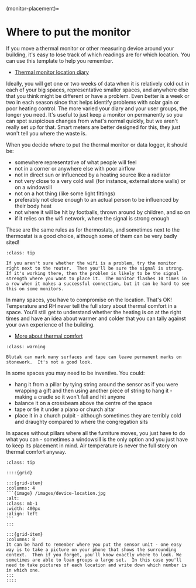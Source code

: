 (monitor-placement)=
# Where to put the monitor

If you move a thermal monitor or other measuring device around your building, it's easy to lose track of which readings are for which location.  You can use this template to help you remember. 

- [Thermal monitor location diary](https://docs.google.com/spreadsheets/d/1Lb59luV7bnODQef9KC9vKmHjVDsIbQYyRfcX4VaVAA4/)

Ideally, you will get one or two weeks of data when it is relatively cold out in each of your big spaces, representative smaller spaces, and anywhere else that you think might be different or have a problem.  Even better is a week or two in each season since that helps identify problems with solar gain or poor heating control.  The more varied your diary and your user groups, the longer you need.  It's useful to just keep a monitor on permanently so you can spot suspicious changes from what's normal quickly, but we aren't really set up for that.  Smart meters are better designed for this, they just won't tell you where the waste is.  


When you decide where to put the thermal monitor or data logger, it should be:

- somewhere representative of what people will feel
- not in a corner or anywhere else with poor airflow
- not in direct sun or influenced by a heating source like a radiator
- not very close to a very cold wall (for instance, external stone walls) or on a windowsill
- not on a hot thing (like some light fittings)
- preferably not close enough to an actual person to be influenced by their body heat
- not where it will be hit by footballs, thrown around by children, and so on
- if it relies on the wifi network, where the signal is strong enough

These are the same rules as for thermostats, and sometimes next to the thermostat is a good choice, although some of them can be very badly sited!  

```{admonition} Wifi strength
:class: tip

If you aren't sure whether the wifi is a problem, try the monitor right next to the router.  Then you'll be sure the signal is strong.  If it's working there, then the problem is likely to be the signal strength where you want to place it.  The monitor flashes 10 times in a row when it makes a successful connection, but it can be hard to see this on some monitors.
```

In many spaces, you have to compromise on the location.  That's OK!  Temperature and RH never tell the full story about thermal comfort in a space.  You'll still get to understand whether the heating is on at the right times and have an idea about warmer and colder that you can tally against your own experience of the building.

- [More about thermal comfort](thermal-comfort)

```{admonition}  Blutak and adhesives
:class: warning

Blutak can mark many surfaces and tape can leave permanent marks on stonework.  It's not a good look.
```

In some spaces you may need to be inventive.  You could:


- hang it from a pillar by tying string around the sensor as if you were wrapping a gift and then using another piece of string to hang it - making a cradle so it won't fall and hit anyone
- balance it on a crossbeam above the centre of the space
- tape or tie it under a piano or church altar
- place it in a church pulpit - although sometimes they are terribly cold and draughty compared to where the congregation sits

In spaces without pillars where all the furniture moves, you just have to do what you can - sometimes a windowsill is the only option and you just have to keep its placement in mind.  Air temperature is never the full story on thermal comfort anyway.

````{admonition} Tip
:class: tip

::::{grid} 

:::{grid-item} 
:columns: 4
```{image} /images/device-location.jpg
:alt: 
:class: mb-1
:width: 400px
:align: left
```
:::

:::{grid-item}
:columns: 8
It can be hard to remember where you put the sensor unit - one easy way is to take a picture on your phone that shows the surrounding context.  Then if you forget, you'll know exactly where to look. We sometimes are able to loan groups a large set.  In this case you'll need to take pictures of each location and write down which number is in which one.
:::
::::


````

